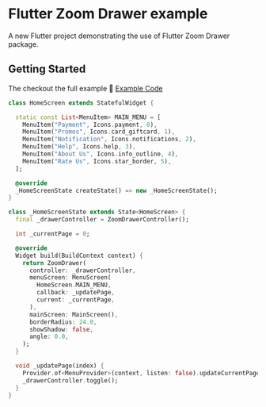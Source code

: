 # Flutter Zoom Drawer example

A new Flutter project demonstrating the use of Flutter Zoom Drawer package.

## Getting Started

The checkout the full example :memo: [Example Code](https://github.com/medyas/flutter_zoom_drawer/tree/master/example/) 

```dart
class HomeScreen extends StatefulWidget {

  static const List<MenuItem> MAIN_MENU = [
    MenuItem("Payment", Icons.payment, 0),
    MenuItem("Promos", Icons.card_giftcard, 1),
    MenuItem("Notification", Icons.notifications, 2),
    MenuItem("Help", Icons.help, 3),
    MenuItem("About Us", Icons.info_outline, 4),
    MenuItem("Rate Us", Icons.star_border, 5),
  ];

  @override
  _HomeScreenState createState() => new _HomeScreenState();
}

class _HomeScreenState extends State<HomeScreen> {
  final _drawerController = ZoomDrawerController();

  int _currentPage = 0;

  @override
  Widget build(BuildContext context) {
    return ZoomDrawer(
      controller: _drawerController,
      menuScreen: MenuScreen(
        HomeScreen.MAIN_MENU,
        callback: _updatePage,
        current: _currentPage,
      ),
      mainScreen: MainScreen(),
      borderRadius: 24.0,
      showShadow: false,
      angle: 0.0,
    );
  }

  void _updatePage(index) {
    Provider.of<MenuProvider>(context, listen: false).updateCurrentPage(index);
    _drawerController.toggle();
  }
}
```

